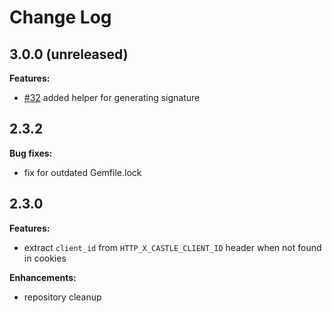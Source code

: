 # Change Log

## 3.0.0 (unreleased)


**Features:**

- [#32](github.com/castle/castle-ruby/pull/32) added helper for generating signature

## 2.3.2

**Bug fixes:**

- fix for outdated Gemfile.lock

## 2.3.0

**Features:**

- extract `client_id` from `HTTP_X_CASTLE_CLIENT_ID` header when not found in cookies

**Enhancements:**

- repository cleanup
